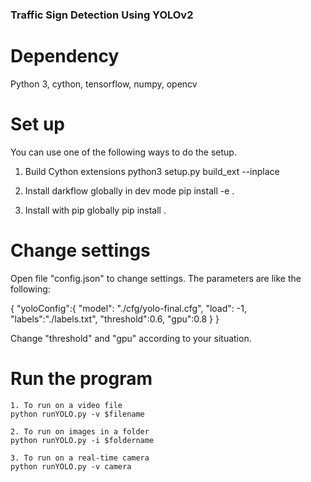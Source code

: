 ### Traffic Sign Detection Using YOLOv2

# Dependency 
Python 3, cython, tensorflow, numpy, opencv

# Set up 
You can use one of the following ways to do the setup.

1. Build Cython extensions
    python3 setup.py build_ext --inplace

2. Install darkflow globally in dev mode
    pip install -e .

3. Install with pip globally
    pip install .

# Change settings 
Open file "config.json" to change settings. The parameters are like the following:

{
	"yoloConfig":{
		"model": "./cfg/yolo-final.cfg", 
		"load": -1,
		"labels":"./labels.txt",
		"threshold":0.6, 
		"gpu":0.8
	}
}

Change "threshold" and "gpu" according to your situation.

# Run the program
    1. To run on a video file
    python runYOLO.py -v $filename

    2. To run on images in a folder
    python runYOLO.py -i $foldername

    3. To run on a real-time camera
    python runYOLO.py -v camera
